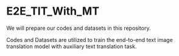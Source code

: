 # E2E_TIT_With_MT
We will prepare our codes and datasets in this repository. 

Codes and Datasets are utilized to train the end-to-end text image translation model with auxiliary text translation task.
